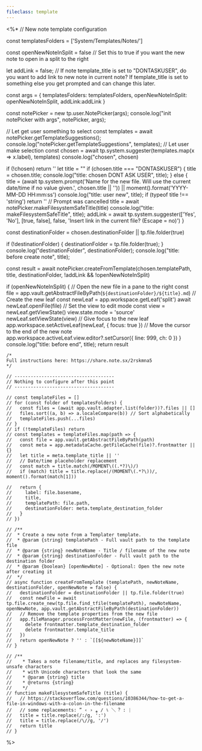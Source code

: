 ```yaml
---
fileclass: template
---
```

<%*
// New note template configuration

const templatesFolders = ['System/Templates/Notes/']

const openNewNoteInSplit = false // Set this to true if you want the new note to open in a split to the right

let addLink = false; // If note template_title is set to "DONTASKUSER", do you want to add link to new note in current note? If template_title is set to something else you get prompted and can change this later.

const args = { templatesFolders: templatesFolders, openNewNoteInSplit: openNewNoteInSplit, addLink:addLink }


const notePicker = new tp.user.NotePicker(args);
console.log("init notePicker with args", notePicker, args);

// Let get user something to select
const templates = await notePicker.getTemplateSuggestions();
console.log("notePicker.getTemplateSuggestions", templates);
// Let user make selection
const chosen = await tp.system.suggester(templates.map(x => x.label), templates)
console.log("chosen", chosen)

if (!chosen) return ''
let title = ""
if (chosen.title === "DONTASKUSER") {
	title = chosen.title;
	console.log("title: chosen DONT ASK USER", title);
} else {
	title = (await tp.system.prompt('Name for the new file. Will use the current date/time if no value given.', chosen.title || '')) || moment().format('YYYY-MM-DD HH꞉mm꞉ss')
	console.log("title: user new", title);
	if (typeof title !== 'string') return '' // Prompt was cancelled
	title = await notePicker.makeFilesystemSafeTitle(title)
	console.log("title: makeFilesystemSafeTitle", title);
	addLink = await tp.system.suggester(['Yes', 'No'], [true, false], false, 'Insert link in the current file? (Escape = no)')
}

const destinationFolder = chosen.destinationFolder || tp.file.folder(true)

if (!destinationFolder) {
	destinationFolder = tp.file.folder(true);
}
console.log("destinationFolder", destinationFolder);
console.log("title: before create note", title);

const result = await notePicker.createFromTemplate(chosen.templatePath, title, destinationFolder, !addLink && !openNewNoteInSplit)

if (openNewNoteInSplit) {
  // Open the new file in a pane to the right
  const file = app.vault.getAbstractFileByPath(`${destinationFolder}/${title}.md`)
  // Create the new leaf
  const newLeaf = app.workspace.getLeaf('split')
  await newLeaf.openFile(file)
  // Set the view to edit mode
  const view = newLeaf.getViewState()
  view.state.mode = 'source'
  newLeaf.setViewState(view)
  // Give focus to the new leaf
  app.workspace.setActiveLeaf(newLeaf, { focus: true })
  // Move the cursor to the end of the new note
  app.workspace.activeLeaf.view.editor?.setCursor({ line: 999, ch: 0 })
}
console.log("title: before end", title);
return result


	/*
	Full instructions here: https://share.note.sx/2rskmna5
	*/
	
	// -------------------------------------
	// Nothing to configure after this point
	// -------------------------------------
	
	// const templateFiles = []
	// for (const folder of templatesFolders) {
	//   const files = (await app.vault.adapter.list(folder))?.files || []
	//   files.sort((a, b) => a.localeCompare(b)) // Sort alphabetically
	//   templateFiles.push(...files)
	// }
	// if (!templateFiles) return
	// const templates = templateFiles.map(path => {
	//   const file = app.vault.getAbstractFileByPath(path)
	//   const meta = app.metadataCache.getFileCache(file)?.frontmatter || {}
	//   let title = meta.template_title || ''
	//   // Date/time placeholder replacement
	//   const match = title.match(/MOMENT\((.*?)\)/)
	//   if (match) title = title.replace(/(MOMENT\(.*?\))/, moment().format(match[1]))
	
	//   return {
	//     label: file.basename,
	//     title,
	//     templatePath: file.path,
	//     destinationFolder: meta.template_destination_folder
	//   }
	// })
	
	// /**
	//  * Create a new note from a Templater template.
	//  * @param {string} templatePath - Full vault path to the template file
	//  * @param {string} newNoteName - Title / filename of the new note
	//  * @param {string} destinationFolder - Full vault path to the destination folder
	//  * @param {boolean} [openNewNote] - Optional: Open the new note after creating it
	//  */
	// async function createFromTemplate (templatePath, newNoteName, destinationFolder, openNewNote = false) {
	//   destinationFolder = destinationFolder || tp.file.folder(true)
	//   const newFile = await tp.file.create_new(tp.file.find_tfile(templatePath), newNoteName, openNewNote, app.vault.getAbstractFileByPath(destinationFolder))
	//   // Remove the template properties from the new file
	//   app.fileManager.processFrontMatter(newFile, (frontmatter) => {
	//     delete frontmatter.template_destination_folder
	//     delete frontmatter.template_title
	//   })
	//   return openNewNote ? '' : `[[${newNoteName}]]`
	// }
	
	// /**
	//    * Takes a note filename/title, and replaces any filesystem-unsafe characters
	//    * with Unicode characters that look the same
	//    * @param {string} title 
	//    * @returns {string}
	//    */
	// function makeFilesystemSafeTitle (title) {
	//   // https://stackoverflow.com/questions/10386344/how-to-get-a-file-in-windows-with-a-colon-in-the-filename
	//   // some replacements: ” ‹ › ⁎ ∕ ⑊ ＼︖ ꞉ ⏐
	//   title = title.replace(/:/g, '꞉')
	//   title = title.replace(/\//g, '∕')
	//   return title
	// }

%>
